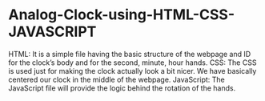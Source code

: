 # Analog-Clock-using-HTML-CSS-JAVASCRIPT
HTML: It is a simple file having the basic structure of the webpage and ID for the clock’s body and for the second, minute, hour hands.
CSS: The CSS is used just for making the clock actually look a bit nicer. We have basically centered our clock in the middle of the webpage.
JavaScript: The JavaScript file will provide the logic behind the rotation of the hands.
